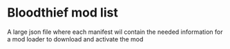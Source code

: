 # Bloodthief mod list
A large json file where each manifest wil contain the needed information for a mod loader to download and activate the mod
